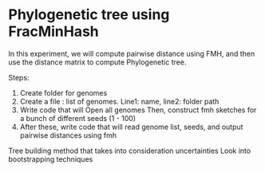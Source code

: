 # Phylogenetic tree using FracMinHash

In this experiment, we will compute pairwise distance using FMH, and then use the distance matrix to compute Phylogenetic tree.

Steps:

1. Create folder for genomes
1. Create a file : list of genomes. Line1: name, line2: folder path
1. Write code that will
      Open all genomes
      Then, construct fmh sketches for a bunch of different seeds (1 - 100)
1. After these, write code that will read genome list, seeds, and output pairwise distances using fmh


Tree building method that takes into consideration uncertainties
Look into bootstrapping techniques

